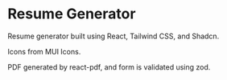 # Resume Generator

Resume generator built using React, Tailwind CSS, and Shadcn.

Icons from MUI Icons.

PDF generated by react-pdf, and form is validated using zod.